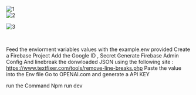

![1](https://user-images.githubusercontent.com/84892078/218431614-a73baadf-f91f-4bfc-a947-eba6ffd73a52.png)
</br>
![2](https://user-images.githubusercontent.com/84892078/218431652-5de5cf29-540f-46ea-b67f-7197003a3ff8.png)
</br>

![3](https://user-images.githubusercontent.com/84892078/218431670-ec47246e-f9fe-47f8-82b0-49fa57f6e867.png)

</br>


Feed the  enviorment variables values with the example.env provided
Create a Firebase Project Add the Google ID , Secret
Generate Firebase Admin Config And linebreak the donwloaded JSON using the following site : https://www.textfixer.com/tools/remove-line-breaks.php
Paste the value into the Env file 
Go to OPENAI.com and generate a API KEY

run the Command Npm run dev
